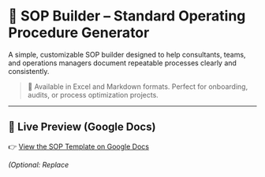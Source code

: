 # 📄 SOP Builder – Standard Operating Procedure Generator

A simple, customizable SOP builder designed to help consultants, teams, and operations managers document repeatable processes clearly and consistently.

> 🔧 Available in Excel and Markdown formats. Perfect for onboarding, audits, or process optimization projects.

---

## 🔗 Live Preview (Google Docs)

👉 [View the SOP Template on Google Docs](https://docs.google.com/document/d/your-doc-id-here)

*(Optional: Replace*
